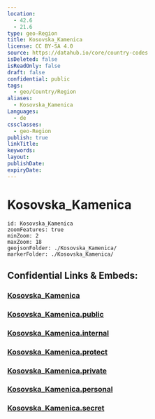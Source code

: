 ```yaml
---
location:
  - 42.6
  - 21.6
type: geo-Region
title: Kosovska_Kamenica
license: CC BY-SA 4.0
source: https://datahub.io/core/country-codes
isDeleted: false
isReadOnly: false
draft: false
confidential: public
tags:
  - geo/Country/Region
aliases:
  - Kosovska_Kamenica
Languages:
  - de
cssclasses:
  - geo-Region
publish: true
linkTitle:
keywords:
layout:
publishDate:
expiryDate:
---
```


# Kosovska_Kamenica

```leaflet
id: Kosovska_Kamenica
zoomFeatures: true 
minZoom: 2 
maxZoom: 18
geojsonFolder: ./Kosovska_Kamenica/
markerFolder: ./Kosovska_Kamenica/
```


## Confidential Links & Embeds: 

### [Kosovska_Kamenica](/_Standards/Earth/Continent/Europe/Europe~South/Kosovo/districts~Kosovo/Gnjilane/counties~Gnjilane/Kosovska_Kamenica.md) 

### [Kosovska_Kamenica.public](/_public/Earth/Continent/Europe/Europe~South/Kosovo/districts~Kosovo/Gnjilane/counties~Gnjilane/Kosovska_Kamenica.public.md) 

### [Kosovska_Kamenica.internal](/_internal/Earth/Continent/Europe/Europe~South/Kosovo/districts~Kosovo/Gnjilane/counties~Gnjilane/Kosovska_Kamenica.internal.md) 

### [Kosovska_Kamenica.protect](/_protect/Earth/Continent/Europe/Europe~South/Kosovo/districts~Kosovo/Gnjilane/counties~Gnjilane/Kosovska_Kamenica.protect.md) 

### [Kosovska_Kamenica.private](/_private/Earth/Continent/Europe/Europe~South/Kosovo/districts~Kosovo/Gnjilane/counties~Gnjilane/Kosovska_Kamenica.private.md) 

### [Kosovska_Kamenica.personal](/_personal/Earth/Continent/Europe/Europe~South/Kosovo/districts~Kosovo/Gnjilane/counties~Gnjilane/Kosovska_Kamenica.personal.md) 

### [Kosovska_Kamenica.secret](/_secret/Earth/Continent/Europe/Europe~South/Kosovo/districts~Kosovo/Gnjilane/counties~Gnjilane/Kosovska_Kamenica.secret.md)

